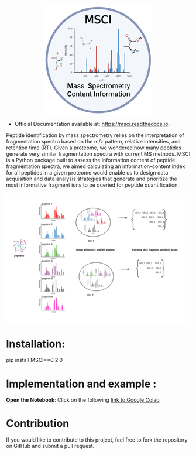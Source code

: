 
   <p align="center">
      <img src="docs/MSCI_logo.png" alt="logo" width="300" height="300">
   </p>


* Official Documentation available at: https://msci.readthedocs.io.


Peptide identification by mass spectrometry relies on the interpretation of fragmentation spectra based on the m/z pattern, relative intensities, and retention time (RT). Given a proteome, we wondered how many peptides generate very similar fragmentation spectra with current MS methods. MSCI is a Python package built to assess the information content of peptide fragmentation spectra, we aimed calculating an information-content index for all peptides in a given proteome would enable us to design data acquisition and data analysis strategies that generate and prioritize the most informative fragment ions to be queried for peptide quantification.

  <p >
      <img src="docs/INTRODUCTION.png" alt="workflow illustration">
   </p>

Installation:
==================
pip install MSCI==0.2.0


Implementation and example :
==================

**Open the Notebook**: Click on the following [link to Google Colab](https://colab.research.google.com/drive/1ny97RNgvnpD7ZrHW8TTRXWCAQvIcavkk?usp=sharing) 



Contribution
==================

If you would like to contribute to this project, feel free to fork the repository on GitHub and submit a pull request.
